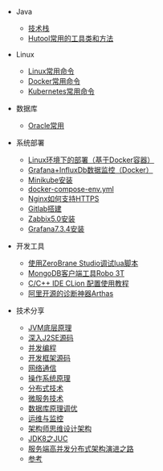 * Java
  * [技术栈](java/framework.md)
  * [Hutool常用的工具类和方法](java/hutool.md)

* Linux
  * [Linux常用命令](linux/linux_command.md)
  * [Docker常用命令](linux/docker_command.md)
  * [Kubernetes常用命令](linux/kubernetes_command.md)

* 数据库
  * [Oracle常用](database/oracle_command.md)

* 系统部署
  * [Linux环境下的部署（基于Docker容器）](deploy/docker-deploy.md)
  * [Grafana+InfluxDb数据监控（Docker）](deploy/docker-statsd-influxdb-grafana.md)
  * [Minikube安装](deploy/minikube.md)
  * [docker-compose-env.yml](deploy/docker-compose-env.md)
  * [Nginx如何支持HTTPS](deploy/nginx_https.md)
  * [Gitlab搭建](deploy/gitlab.md)
  * [Zabbix5.0安装](deploy/zabbix5.0.md)
  * [Grafana7.3.4安装](deploy/grafana7.3.4.md)

* 开发工具
  * [使用ZeroBrane Studio调试lua脚本](tools/zerobrane.md)
  * [MongoDB客户端工具Robo 3T](tools/robo3t.md)
  * [C/C++ IDE CLion 配置使用教程](tools/clion.md)
  * [阿里开源的诊断神器Arthas](tools/arthas.md)

* 技术分享
  * [JVM底层原理](share/JVM底层原理.md)
  * [深入J2SE源码](share/深入J2SE源码.md)
  * [并发编程](share/并发编程.md)
  * [开发框架源码](share/开发框架源码.md)
  * [网络通信](share/网络通信.md)
  * [操作系统原理](share/操作系统原理.md)
  * [分布式技术](share/分布式技术.md)
  * [微服务技术](share/微服务技术.md)
  * [数据库原理调优](share/数据库原理调优.md)
  * [运维与监控](share/运维与监控.md)
  * [架构师思维设计架构](share/架构师思维设计架构.md)
  * [JDK8之JUC](share/JUC.md)
  * [服务端高并发分布式架构演进之路](share/服务端高并发分布式架构演进之路.md)
  * [参考](share/参考.md)
